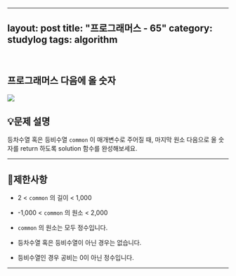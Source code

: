 ﻿
---
layout: post
title: "프로그래머스 - 65"
category: studylog
tags: algorithm
---

<br>

## 프로그래머스 다음에 올 숫자


![](https://velog.velcdn.com/images/dlsdud9098/post/e1464da6-734f-4172-a5d3-8df73b71a328/image.png)
## 💡문제 설명
등차수열 혹은 등비수열 ```common```
이 매개변수로 주어질 때, 마지막 원소 다음으로 올 숫자를 return 하도록 solution 함수를 완성해보세요.


---




## 🚫제한사항


* 2 &lt; ```common```
의 길이 &lt; 1,000




* -1,000 &lt; ```common```
의 원소 &lt; 2,000
* ```common```
의 원소는 모두 정수입니다.








* 등차수열 혹은 등비수열이 아닌 경우는 없습니다.




* 등비수열인 경우 공비는 0이 아닌 정수입니다.




---




